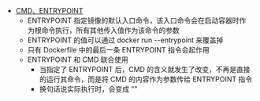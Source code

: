 - [CMD、ENTRYPOINT](https://www.cnblogs.com/poloyy/p/15470409.html)
  - ENTRYPOINT 指定镜像的默认入口命令，该入口命令会在启动容器时作为根命令执行，所有其他传入值作为该命令的参数
  - ENTRYPOINT 的值可以通过 docker run --entrypoint 来覆盖掉
  - 只有 Dockerfile 中的最后一条 ENTRYPOINT 指令会起作用
  - ENTRYPOINT 和 CMD 联合使用
    - 当指定了 ENTRYPOINT 后，CMD 的含义就发生了改变，不再是直接的运行其命令，而是将 CMD 的内容作为参数传给 ENTRYPOINT 指令
    - 换句话说实际执行时，会变成<ENTRYPOINT> "<CMD>"